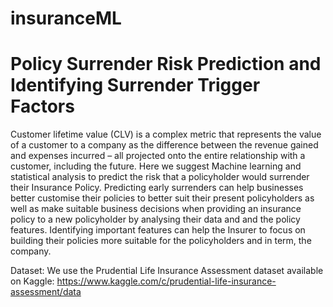 # insuranceML
<h1>Policy Surrender Risk Prediction and Identifying Surrender Trigger Factors</h1>

Customer lifetime value (CLV) is a complex metric that represents the value of a customer to a company as the difference between the revenue gained and expenses incurred – all projected onto the entire relationship with a customer, including the future. 
Here we suggest Machine learning and statistical analysis to predict the risk that a policyholder would surrender their Insurance Policy. 
Predicting early surrenders can help businesses better customise their policies to better suit their present policyholders as well as make suitable business decisions when providing an insurance policy to a new policyholder by analysing their data and and the policy features. 
Identifying important features can help the Insurer to focus on building their policies more suitable for the policyholders and in term, the company. 

Dataset:
We use the Prudential Life Insurance Assessment dataset available on Kaggle:
https://www.kaggle.com/c/prudential-life-insurance-assessment/data

